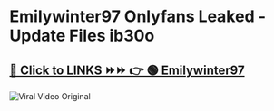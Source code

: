 
 # Emilywinter97 Onlyfans Leaked - Update Files ib30o

## <h2><a href="https://clipsfans.com/Emilywinter97&ref=git">🔗 Click to LINKS ⏩⏩ 👉 🟢 Emilywinter97 </a></h2>

<a href="https://clipsfans.com/Emilywinter97&ref=git" rel="nofollow" data-target="animated-image.originalLink"><img src="https://i.ibb.co.com/xMMVF88/686577567.gif" alt="Viral Video Original" style="max-width: 100%; display: inline-block;" data-target="animated-image.originalImage"></a>

